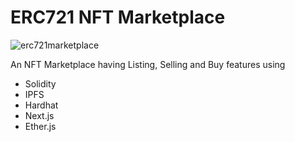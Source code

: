 # ERC721 NFT Marketplace

![erc721marketplace](https://github.com/hemantjuyal/ERC721-NFT-Marketplace/assets/1386632/cb1f3a6b-af50-4a91-86e3-3b6811ca918b)


An NFT Marketplace having Listing, Selling and Buy features using

* Solidity
* IPFS
* Hardhat
* Next.js
* Ether.js
